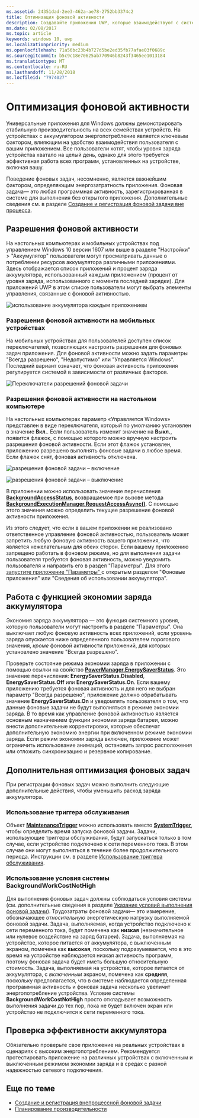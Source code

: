 ```yaml
---
ms.assetid: 24351dad-2ee3-462a-ae78-2752bb3374c2
title: Оптимизация фоновой активности
description: Создавайте приложения UWP, которые взаимодействуют с системой с целью повышения эффективности энергопотребления фоновых задач.
ms.date: 02/08/2017
ms.topic: article
keywords: windows 10, uwp
ms.localizationpriority: medium
ms.openlocfilehash: 71a56bc23b4b727d5be2ed35fb77afae03f0689c
ms.sourcegitcommit: b5c9c18e70625ab770946b8243f3465ee1013184
ms.translationtype: MT
ms.contentlocale: ru-RU
ms.lasthandoff: 11/28/2018
ms.locfileid: "7974027"
---
```

# <a name="optimize-background-activity"></a>Оптимизация фоновой активности

Универсальные приложения для Windows должны демонстрировать стабильную производительность на всех семействах устройств. На устройствах с аккумулятором энергопотребление является ключевым фактором, влияющим на удобство взаимодействия пользователя с вашим приложением. Все пользователи хотят, чтобы уровня заряда устройства хватало на целый день, однако для этого требуется эффективная работа всех программ, установленных на устройстве, включая вашу. 

Поведение фоновых задач, несомненно, является важнейшим фактором, определяющим энергозатратность приложения. Фоновая задача— это любая программная активность, зарегистрированная в системе для выполнения без открытого приложения. Дополнительные сведения см. в разделе [Создание и регистрация фоновой задачи вне процесса](https://msdn.microsoft.com/windows/uwp/launch-resume/create-and-register-a-background-task).

## <a name="background-activity-permissions"></a>Разрешения фоновой активности

На настольных компьютерах и мобильных устройствах под управлением Windows 10 версии 1607 или выше в разделе "Настройки" > "Аккумулятор" пользователи могут просматривать данные о потреблении ресурсов аккумулятора различными приложениями. Здесь отображается список приложений и процент заряда аккумулятора, использованный каждым приложением (процент от уровня заряда, использованного с момента последней зарядки). Для приложений UWP в этом списке пользователи могут выбрать элементы управления, связанные с фоновой активностью.

![использование аккумулятора каждым приложением](images/battery-usage-by-app.png)

### <a name="background-permissions-on-mobile"></a>Разрешения фоновой активности на мобильных устройствах

На мобильных устройствах для пользователей доступен список переключателей, позволяющих настроить разрешения для фоновых задач приложения. Для фоновой активности можно задать параметры "Всегда разрешено", "Недопустимо" или "Управляется Windows". Последний вариант означает, что фоновая активность приложения регулируется системой в зависимости от различных факторов. 

![Переключатели разрешений фоновой задачи](images/background-task-permissions.png)

### <a name="background-permissions-on-desktop"></a>Разрешения фоновой активности на настольном компьютере

На настольных компьютерах параметр «Управляется Windows» представлен в виде переключателя, который по умолчанию установлен в значение **Вкл.**. Если пользователь изменит значение на **Выкл.**, появится флажок, с помощью которого можно вручную настроить разрешения фоновой активности. Если этот флажок установлен, приложению разрешено выполнять фоновые задачи в любое время. Если флажок снят, фоновая активность отключена.

![разрешения фоновой задачи – включение](images/background-task-permissions-on.png)

![разрешения фоновой задачи – выключение](images/background-task-permissions-off.png)

В приложении можно использовать значение перечисления [**BackgroundAccessStatus**](https://docs.microsoft.com/en-us/uwp/api/windows.applicationmodel.background.backgroundaccessstatus), возвращаемое при вызове метода [**BackgroundExecutionManager.RequestAccessAsync()**](https://msdn.microsoft.com/library/windows/apps/windows.applicationmodel.background.backgroundexecutionmanager.requestaccessasync.aspx). С помощью этого значения можно определить текущее разрешение фоновой активности приложения.

Из этого следует, что если в вашем приложении не реализовано ответственное управление фоновой активностью, пользователь может запретить любую фоновую активность вашего приложения, что является нежелательным для обеих сторон. Если вашему приложению запрещено работать в фоновом режиме, но для выполнения задачи пользователя требуется фоновая активность, можно уведомить пользователя и направить его в раздел "Параметры". Для этого [запустите приложение "Параметры" ](https://docs.microsoft.com/en-us/windows/uwp/launch-resume/launch-settings-app) с открытым разделом "Фоновые приложения" или "Сведения об использовании аккумулятора".

## <a name="work-with-the-battery-saver-feature"></a>Работа с функцией экономии заряда аккумулятора
Экономия заряда аккумулятора — это функция системного уровня, которую пользователи могут настроить в разделе "Параметры". Она выключает любую фоновую активность всех приложений, если уровень заряда опускается ниже определенного пользователем порогового значения, *кроме* фоновой активности приложений, для которых установлено значение "Всегда разрешено".

Проверьте состояние режима экономии заряда в приложении с помощью ссылки на свойство [**PowerManager.EnergySaverStatus**](https://docs.microsoft.com/en-us/uwp/api/windows.system.power.energysaverstatus). Это значение перечисления: **EnergySaverStatus.Disabled**, **EnergySaverStatus.Off** или **EnergySaverStatus.On**. Если вашему приложению требуется фоновая активность и для него не выбран параметр "Всегда разрешено", приложение должно обрабатывать значение **EnergySaverStatus.On** и уведомлять пользователя о том, что данные фоновые задачи не будут выполняться в режиме экономии заряда. В то время как управление фоновой активностью является основным назначением функции экономии заряда батареи, можно внести дополнительные корректировки, которые обеспечат дополнительную экономию энергии при включенном режиме экономии заряда.  Если режим экономии заряда включен, приложение может ограничить использование анимаций, остановить запрос расположения или отложить синхронизацию и резервное копирование. 

## <a name="further-optimize-background-tasks"></a>Дополнительная оптимизация фоновых задач
При регистрации фоновых задач можно выполнить следующие дополнительные действия, чтобы уменьшить расход заряда аккумулятора.

### <a name="use-a-maintenance-trigger"></a>Использование триггера обслуживания 
Объект [**MaintenanceTrigger**](https://msdn.microsoft.com/library/windows/apps/windows.applicationmodel.background.maintenancetrigger.aspx) можно использовать вместо [**SystemTrigger**](https://msdn.microsoft.com/library/windows/apps/windows.applicationmodel.background.systemtrigger.aspx), чтобы определить время запуска фоновой задачи. Задачи, использующие триггеры обслуживания, будут запускаться только в том случае, если устройство подключено к сети переменного тока. В этом случае они могут выполняться в течение более продолжительного периода. Инструкции см. в разделе [Использование триггера обслуживания](https://msdn.microsoft.com/windows/uwp/launch-resume/use-a-maintenance-trigger).

### <a name="use-the-backgroundworkcostnothigh-system-condition-type"></a>Использование условия системы **BackgroundWorkCostNotHigh**
Для выполнения фоновых задач должны соблюдаться условия системы (см. дополнительные сведения в разделе [Указание условий выполнения фоновой задачи](https://msdn.microsoft.com/windows/uwp/launch-resume/set-conditions-for-running-a-background-task)). Трудозатраты фоновой задачи— это измерение, обозначающее *относительную* энергетическую нагрузку выполняемой фоновой задачи. Задача, выполняемая, когда устройство подключено к сети переменного тока, будет помечена как **низкая** (незначительное или нулевое воздействие на заряд батареи). Задача, выполняемая на устройстве, которое питается от аккумулятора, с выключенным экраном, помечена как **высокая**, поскольку подразумевается, что в это время на устройстве наблюдается низкая активность программ, поэтому фоновая задача будет иметь большую относительную стоимость. Задача, выполняемая на устройстве, которое питается от аккумулятора, с *включенным* экраном, помечена как **средняя**, поскольку предполагается, что в системе наблюдается определенная программная активность и фоновая задача несколько увеличит энергопотребление устройства. Условие системы **BackgroundWorkCostNotHigh** просто откладывает возможность выполнения задачи до тех пор, пока не будет включен экран или устройство не подключится к сети переменного тока.

## <a name="test-battery-efficiency"></a>Проверка эффективности аккумулятора

Обязательно проверьте свое приложение на реальных устройствах в сценариях с высоким энергопотреблением. Рекомендуется протестировать приложение на различных устройствах с включенным и выключенным режимом экономии заряда и в средах с разной надежностью сетевого подключения.

## <a name="related-topics"></a>Еще по теме

* [Создание и регистрация внепроцессной фоновой задачи](https://msdn.microsoft.com/windows/uwp/launch-resume/create-and-register-a-background-task)  
* [Планирование производительности](https://msdn.microsoft.com/windows/uwp/debug-test-perf/planning-and-measuring-performance)  

